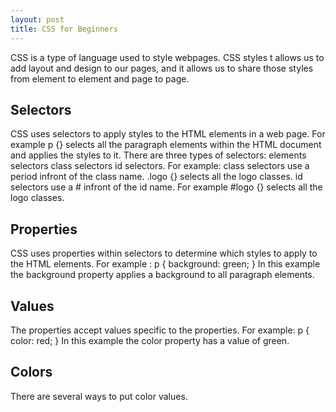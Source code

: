 ```yaml
---
layout: post
title: CSS for Beginners
---
```


CSS is a type of language used to style webpages.
CSS styles t allows us to add layout and design to our pages, and it allows us to share those styles from element to element and page to page.

## Selectors

CSS uses selectors to apply styles to the HTML elements in a web page. For example p {} selects all the paragraph elements within the HTML document and applies the styles to it. There are three types of selectors:
  elements selectors
  class selectors
  id selectors.
For example: class selectors use a period infront of the class name. .logo {} selects all the logo classes.
id selectors use a # infront of the id name. For example #logo {} selects all the logo classes.  

## Properties

CSS uses properties within selectors to determine which styles to apply to the HTML elements. For example : p {
  background: green;
}
In this example the background property applies a background to all paragraph elements.

## Values

The properties accept values specific to the properties. For example: p {
  color: red;
}
In this example the color property has a value of green.

## Colors

There are several ways to put color values.
